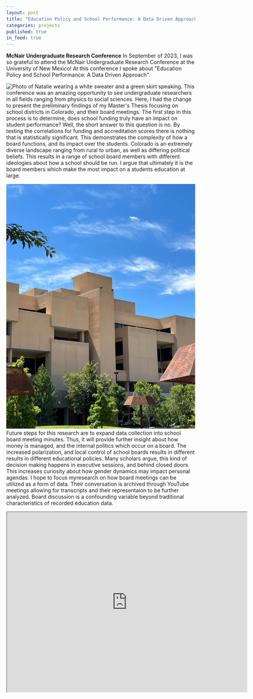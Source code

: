 ```yaml
---
layout: post
title: "Education Policy and School Performance: A Data Driven Approach"
categories: projects
published: true
in_feed: true
---
```

__McNair Undergraduate Research Conference__
In September of 2023, I was so grateful to attend the McNair Undergraduate Research Conference at the University of New Mexico! At this conference I spoke about "Education Policy and School Performance: A Data Driven Approach".

<section>
		<p><span class="image left"><img src="/assets/images/unm nc.jpg" alt="Photo of Natalie wearing a white sweater and a green skirt speaking." /></span> This conference was an amazing opportunity to see undergraduate researchers in all fields ranging from physics to social sciences. Here, I had the change to present the preliminary findings of my Master's Thesis focusing on school districts in Colorado, and their board meetings. The first step in this process is to determine, does school funding truly have an impact on student performance? Well, the short answer to this question is no. By testing the correlations for funding and accreditation scores there is nothing that is statistically significant. This demonstrates the complexity of how a board functions, and its impact over the students. Colorado is an extremely diverse landscape ranging from rural to urban, as well as differing political beliefs. This results in a range of school board members with different ideologies about how a school should be run. I argue that ultimately it is the board members which make the most impact on a students education at large.</p>
		<p><span class="image right"><img src="/assets/images/unm.png" alt="" /></span> Future steps for this research are to expand data collection into school board meeting minutes. Thus, it will provide further insight about how money is managed, and the internal politics which occur on a board. The increased polarization, and local control of school boards results in different results in different educational policies. Many scholars argue, this kind of decision making happens in executive sessions, and behind closed doors. This increases curiosity about how gender dynamics may impact personal agendas. I hope to focus myresearch on how board meetings can be utilized as a form of data. Their conversation is archived through YouTube meetings allowing for transcripts and their representaion to be further analyzed. Board discussion is a confounding variable beyond traditional characteristics of recorded education data.</p>
	</section>

<iframe src="https://drive.google.com/file/d/1QCKoOoH7F-wZS3STI6_bH_7mSF5F2Zya/preview" width="640" height="480" allow="autoplay"></iframe>
